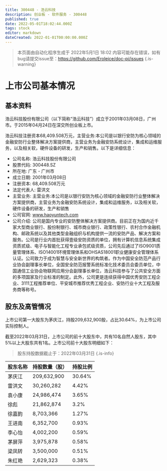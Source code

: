 ```yaml
---
title: 300448 - 浩云科技
description: 创业板 - 软件服务 - 300448
published: true
date: 2022-05-01T18:02:44.000Z
tags: stock
editor: markdown
dateCreated: 2022-01-01T00:00:00.000Z
---
```


> 本页面由自动化程序生成于 2022年5月1日 18:02
> 内容可能存在错误，如有bug请提交issue至：https://github.com/Eroleice/doc-pi/issues
{.is-warning}

# 上市公司基本情况

## 基本资料

浩云科技股份有限公司（以下简称“浩云科技”）成立于2001年03月08日，广州市。于2015年04月24日在深交所创业板上市。

浩云科技注册资本68,409.508万元，主营业务:本公司是以银行安防为核心领域的金融安防行业整体解决方案提供商，主营业务为金融安防系统设计，集成和运维服务，以及相关软，硬件设备的研发，生产和销售。以下是详细信息：

- 公司名称: 浩云科技股份有限公司
- 股票代码: 300448.SZ
- 所在地: 广东 - 广州市
- 成立日期: 2001年03月08日
- 注册资本: 68,409.508万元
- 法定代表人: 雷洪文
- 主营业务: 主营业务:本公司是以银行安防为核心领域的金融安防行业整体解决方案提供商，主营业务为金融安防系统设计，集成和运维服务，以及相关软，硬件设备的研发，生产和销售
- 公司官网: www.haoyuntech.com
- 公司介绍: 公司是国内专业的安防整体解决方案提供商。目前正在为国内近千家大型商业银行、股份制银行、城市商业银行、政策性银行、农村合作金融机构、邮政系统以及其他类型金融组织与机构提供一流的安防产品、解决方案和服务。公司是行业内首批获得壹级安防资质的单位，拥有计算机信息系统集成资质贰级、电子与智能化工程专业承包贰级资质，公司先后通过了ISO9001质量管理体系、ISO14001环境管理体系和OHSAS18001职业健康安全管理体系认证。公司致力于成为智慧与安全新世界的构筑者。作为中国安全防范产品行业协会副理事长单位，全国安全防范报警系统标准化技术委员会委员单位，中国通信工业协会物联网应用分会副理事长单位，浩云科技参与了公共安全方面的多项国家及行业标准的制定。此外，公司更是连续获得中国优秀安防工程企业、3111工程推荐单位、平安城市推荐优秀工程企业、安防行业十大工程及服务商等称号。


## 股东及高管情况

上市公司第一大股东为茅庆江，持股209,632,900股，占比30.64%，为上市公司实际控制人。

截至2022年03月31日，上市公司的前十大股东中，共有10名自然人股东，其中5%以上大股东共有1名。上市公司前十大股东明细如下：

> 股东持股数据截止于：2022年03月31日
{.is-info}

| 股东名称 | 持股数量（股） | 持股比例 |
| --- | --- | --- |
| 茅庆江 | 209,632,900 | 30.64% |
| 雷洪文 | 30,260,282 | 4.42% |
| 袁小康 | 24,986,474 | 3.65% |
| 徐彪 | 21,862,874 | 3.2% |
| 徐嘉韵 | 8,703,366 | 1.27% |
| 王进南 | 6,352,700 | 0.93% |
| 李心怡 | 4,002,200 | 0.59% |
| 茅屏萍 | 3,975,878 | 0.58% |
| 梁凤转 | 3,500,000 | 0.51% |
| 朱红艳 | 2,629,323 | 0.38% |




